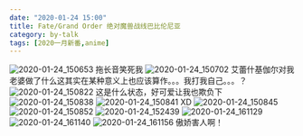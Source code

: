 ```yaml
---
date: "2020-01-24 15:00"
title: Fate/Grand Order 绝对魔兽战线巴比伦尼亚
category: by-talk
tags: [2020一月新番,anime]
---
```

<!-- more -->

![2020-01-24\_150653](//static.nykz.org/blog/images/2020-01-24/2020-01-24__150653.avif)
拖长音笑死我
![2020-01-24\_150702](//static.nykz.org/blog/images/2020-01-24/2020-01-24__150702.avif)
艾蕾什基伽尔对我老婆做了什么<span class="heimu">这其实在某种意义上也应该算作。。。我打我自己。。。？</span>
![2020-01-24\_150822](//static.nykz.org/blog/images/2020-01-24/2020-01-24__150822.avif)
这是什么状态，好可爱<span class="heimu">让我也欺负下</span>
![2020-01-24\_150838](//static.nykz.org/blog/images/2020-01-24/2020-01-24__150838.avif)
![2020-01-24\_150841](//static.nykz.org/blog/images/2020-01-24/2020-01-24__150841.avif)
XD
![2020-01-24\_150845](//static.nykz.org/blog/images/2020-01-24/2020-01-24__150845.avif)
![2020-01-24\_150852](//static.nykz.org/blog/images/2020-01-24/2020-01-24__150852.avif)
![2020-01-24\_152439](//static.nykz.org/blog/images/2020-01-24/2020-01-24__152439.avif)
![2020-01-24\_161129](//static.nykz.org/blog/images/2020-01-24/2020-01-24__161129.avif)
![2020-01-24\_161140](//static.nykz.org/blog/images/2020-01-24/2020-01-24__161140.avif)
![2020-01-24\_161156](//static.nykz.org/blog/images/2020-01-24/2020-01-24__161156.avif)
傲娇害人啊！
